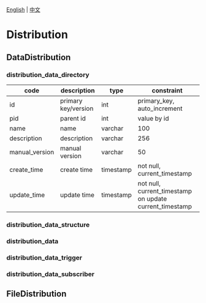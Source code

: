 [English](README.md) | [中文](README_zh_CN.md)

# Distribution

## DataDistribution

### distribution_data_directory

| code           | description         | type      | constraint                                              |
| -------------- | ------------------- | --------- | ------------------------------------------------------- |
| id             | primary key/version | int       | primary_key, auto_increment                             |
| pid            | parent id           | int       | value by id                                             |
| name           | name                | varchar   | 100                                                     |
| description    | description         | varchar   | 256                                                     |
| manual_version | manual version      | varchar   | 50                                                      |
| create_time    | create time         | timestamp | not null, current_timestamp                             |
| update_time    | update time         | timestamp | not null, current_timestamp on update current_timestamp |

### distribution_data_structure



### distribution_data



### distribution_data_trigger



### distribution_data_subscriber

## FileDistribution